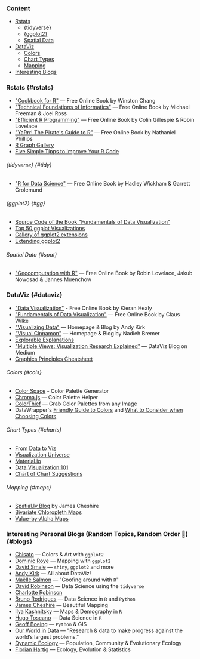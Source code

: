 ### Content

* [Rstats](#rstats)
  + [{tidyverse}](#tidy)
  + [{ggplot2}](#gg)
  + [Spatial Data](#spat)
* [DataViz](#dataviz)
  + [Colors](#cols)
  + [Chart Types](#charts)
  + [Mapping](#maps)
 * [Interesting Blogs](#blogs)

### Rstats {#rstats}

* ["Cookbook for R"](http://www.cookbook-r.com/) — Free Online Book by Winston Chang
* ["Technical Foundations of Informatics"](https://info201.github.io/) — Free Online Book by Michael Freeman & Joel Ross
* ["Efficient R Programming"](https://bookdown.org/csgillespie/efficientR/) — Free Online Book by Colin Gillespie & Robin Lovelace
* ["YaRrr! The Pirate's Guide to R"](https://bookdown.org/ndphillips/YaRrr/) — Free Online Book by Nathaniel Phillips
* [R Graph Gallery](https://www.r-graph-gallery.com/)
* [Five Simple Tipps to Improve Your R Code](https://drsimonj.svbtle.com/five-simple-tricks-to-improve-your-r-code)

###### {tidyverse} {#tidy}

* ["R for Data Science"](https://r4ds.had.co.nz/) — Free Online Book by Hadley Wickham & Garrett Grolemund

###### {ggplot2} {#gg}

* [Source Code of the Book "Fundamentals of Data Visualization"](https://github.com/clauswilke/dataviz)
* [Top 50 ggplot Visualizations](http://r-statistics.co/Top50-Ggplot2-Visualizations-MasterList-R-Code.html)
* [Gallery of ggplot2 extensions](http://www.ggplot2-exts.org/gallery/)
* [Extending ggplot2](https://cran.r-project.org/web/packages/ggplot2/vignettes/extending-ggplot2.html)

###### Spatial Data {#spat}

* ["Geocomputation with R"](https://geocompr.robinlovelace.net/index.html) — Free Online Book by Robin Lovelace, Jakub Nowosad & Jannes Muenchow


### DataViz {#dataviz}

* ["Data Visualization"](http://socviz.co/) - Free Online Book by Kieran Healy  
* ["Fundamentals of Data Visualization"](https://serialmentor.com/dataviz/) — Free Online Book by Claus Wilke
* ["Visualizing Data"](http://www.visualisingdata.com/) — Homepage & Blog by Andy Kirk
* ["Visual Cinnamon"](https://www.visualcinnamon.com/) — Homepage & Blog by Nadieh Bremer
* [Explorable Explanations](https://explorabl.es/)
* ["Multiple Views: Visualization Research Explained"](https://medium.com/multiple-views-visualization-research-explained) — DataViz Blog on Medium
* [Graphics Principles Cheatsheet](https://graphicsprinciples.github.io/)

###### Colors {#cols}

* [Color Space](https://mycolor.space/) - Color Palette Generator
* [Chroma.js](https://gka.github.io/palettes/#/9|s|00429d,96ffea,ffffe0|ffffe0,ff005e,93003a|1|1) — Color Palette Helper
* [ColorThief](https://lokeshdhakar.com/projects/color-thief/) — Grab Color Palettes from any Image
* DataWrapper's [Friendly Guide to Colors](https://blog.datawrapper.de/colorguide/) and [What to Consider when Choosing Colors](https://blog.datawrapper.de/colors/)

###### Chart Types {#charts}

* [From Data to Viz](https://www.data-to-viz.com/)
* [Visualization Universe](http://visualizationuniverse.com/charts/?sortBy=volume&sortDir=desc)
* [Material.io](https://material.io/design/communication/data-visualization.html)
* [Data Visualization 101](https://blog.hubspot.com/marketing/types-of-graphs-for-data-visualization)
* [Chart of Chart Suggestions](https://extremepresentation.typepad.com/files/choosing-a-good-chart-09.pdf)

###### Mapping {#maps}

* [Spatial.ly Blog](http://spatial.ly/) by James Cheshire
* [Bivariate Chloropleth Maps](http://www.joshuastevens.net/cartography/make-a-bivariate-choropleth-map/)
* [Value-by-Alpha Maps](http://andywoodruff.com/blog/value-by-alpha-maps/)


### Interesting Personal Blogs (Random Topics, Random Order 🤷) {#blogs}

* [Chisato](https://chichacha.netlify.com/) — Colors & Art with `ggplot2`
* [Dominic Roye](https://dominicroye.github.io/en/) — Mapping with `ggplot2`
* [David Smale](https://davidsmale.netlify.com/) — `shiny`, `ggplot2` and more
* [Andy Kirk](https://www.visualisingdata.com/blog/) — All about DataViz!
* [Maëlle Salmon](https://masalmon.eu/) — "Goofing around with `R`"
* [David Robinson](http://varianceexplained.org/) — Data Science using the `tidyverse`
* [Charlotte Robinson](https://robinsones.github.io/)
* [Bruno Rodrigues](https://www.brodrigues.co/) — Data Science in `R` and `Python`
* [James Cheshire](https://spatial.ly/) — Beautiful Mapping
* [Ilya Kashnitsky](https://ikashnitsky.github.io/) — Maps & Demography in `R`
* [Hugo Toscano](https://toscano84.github.io/) — Data Science in `R`
* [Geoff Boeing](https://geoffboeing.com) — `Python` & GIS
* [Our World in Data](https://ourworldindata.org/blog) — "Research & data to make progress against the world’s largest problems."
* [Dynamic Ecology](https://dynamicecology.wordpress.com/) — Population, Community & Evolutionary Ecology
* [Florian Hartig](https://theoreticalecology.wordpress.com/) — Ecology, Evolution & Statistics
